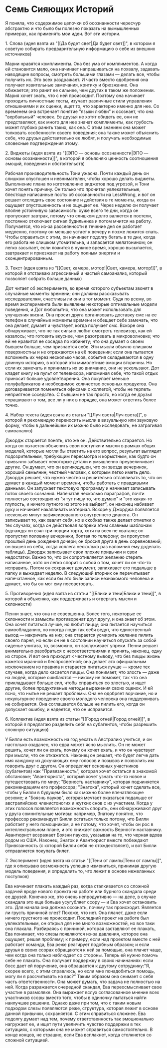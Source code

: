 # Семь Сияющих Историй
Я поняла, что содержимое цепочки об осознанности чересчур абстрактно и что было бы полезно показать на вымышленных примерах, как применять мои идеи. Вот эти истории.

1\. Слова (идея взята из "[[Да будет свет|Да будет свет]]", в котором я советую собирать предварительную информацию о себе из внешних источников)

Марии нравятся комплименты. Она без ума от комплиментов. А когда ей становится мало, она начинает напрашиваться на похвалу, задавать наводящие вопросы, смотреть большими глазами — делать все, чтобы получить их. Это всех раздражает. И часто вместо одобрения она получает язвительные замечания, критику и брюзжание. Она обижается; это ранит ее сильнее, чем других в таком же положении. Мария хочет знать, что с ней происходит. Поэтому она начинает проходить личностные тесты, изучает различные стили управления отношениями и их оценки, ищет то, что характерно именно для нее. Со временем она встречает понятие "языки любви" и осознает, что она "вербальный" человек. Ее друзья не хотят обидеть ее, они не представляют, как много для нее значат комплименты, как грубость может глубоко ранить таких, как она. С этим знанием она может толковать особенности своего поведения; она также может объяснить себе, что друзья действительно ее любят, и получать необходимые словесные подтверждения этому.

2\. Виджеты (идея взята из "[[ЭПО — основы осознанности|ЭПО — основы осознанности]]", в которой я объясняю ценность соотношения эмоций, поведения и обстоятельств)

Рабочая производительность Тони ужасна. Почти каждый день он слишком опустошен и невнимателен, чтобы хорошо делать виджеты. Выполнение плана по изготовлению виджетов под угрозой, и Тони хочет понять причину. Он только что прочитал увлекательные, блестяще написанные посты об осознанности на LessWrong, и вот он решает отследить свое состояние и действия в те моменты, когда он ощущает опустошенность и не ощущает ее. Через неделю он получает вполне устойчивую зависимость: хуже всего те дни, когда он пропускает завтрак, потому что слишком долго валяется в постели, постоянно отключает сигнал будильника и потом мчится на работу. Получается, что из-за рассеянности в течение дня он работает медленно, поэтому он меньше устает к вечеру и позже ложится спать. Чтобы справиться с этим, он начинает подолгу бегать в те дни, когда его работа не слишком утомительна, и запасается мелатонином; он легко засыпает, если ложится в нужное время, хорошо высыпается, завтракает и приезжает на работу полным энергии и сконцентрированным.

3\. Текст (идея взята из "[[Свет, камера, мотор!|Свет, камера, мотор!]]", в которой я отстаиваю агрессивный и частый самоанализ, который позволяет собрать больше данных)

Дот читает об эксперименте, во время которого субъектам звонят в случайные моменты времени; они должны рассказывать исследователям, счастливы ли они в тот момент. Судя по всему, во время эксперимента были выявлены некоторые оптимальные модели поведения, и Дот любопытно, что она может использовать для улучшения жизни. Она просит друга организовать доставку смс на ее телефон в случайные моменты времени и обещает себе замечать, что она делает, думает и чувствует, когда получает смс. Вскоре она обнаруживает, что не так сильно любит смотреть телевизор, как ей казалось; что готовить вкуснее, чем разогревать в микроволновке; что ей не нравится ее соседка по кабинету; что она думает о своем бывшем больше, чем признается себе. Эти мысли обычно слишком поверхностны и не отражаются на её поведении; если она пытается вспомнить их через несколько часов, события складываются в одну длинную историю, в которой эти мимолетные эмоции вторичны. Но если их замечать и принимать их во внимание, они не ускользают. Дот кладет книгу на пульт от телевизора, напоминая себе, что такой отдых приносит больше удовлетворения. Она покупает меньше полуфабрикатов и необходимое количество основных продуктов. Она договаривается поменяться офисами с коллегой, чтобы не терпеть неприятное соседство. С бывшим не так просто, но когда ее друзья спрашивают о том, все ли у них в порядке, она может ответить более точно.

4\. Набор текста (идея взята из статьи "[[Луч света|Луч света]]", в которой я рекомендую переносить мысли в визуальную или звуковую форму, чтобы в дальнейшем их можно было исследовать, не затрагивая самоанализ)

Джордж старается понять, кто же он. Действительно старается. Но когда он пытается объяснить свои поступки и мысли в рамках общих моделей, которые могли бы ответить на его вопрос, результат выглядит подозрительным, требующим пересмотра и корыстным, как будто он привычно забывает некоторые детали и умышленно преувеличивает другие. Он думает, что он великодушен, что он звезда вечеринок, хороший семьянин, честный человек, с которым легко иметь дело. Джордж решает, что нужно честно и решительно отлавливать то, что он думает в каждый момент времени, чтобы работать с правдивыми данными. Он запускает текстовую программу и начинает записывать поток своего сознания. Напечатав несколько параграфов, почти полностью состоящих из "я тут пишу то, что думаю" и "это какая-то глупость, и ничего путного из этого не выйдет", он наконец набивает руку и начинает накапливать материал. Вскоре у Джорджа появляется несколько минут зафиксированного внутреннего диалога. Он записывает то, как хвалит себя, но в скобках также делает отметки о тех случаях, когда он действовал вопреки этим славным шаблонам (однажды он взял три порции торта, хотя на всех не хватало; он пропустил половину вечеринки, болтая по телефону; он пропустил прошлый день рождения дочери; он бросил друга в день соревнований; он вышел из себя, когда коллега несколько раз напомнил ему доделать таблицы). Джордж записывает свои плохие привычки и свои недостатки. Важно то, что он сопротивляется желанию стереть написанное, хотя он легко спорит с собой о том, хочет ли он что-то исправить. Потом он сохраняет документ, запихивает его подальше в папку и выжидает неделю. В следующий вторник он перечитывает напечатанное, как если бы это были записи незнакомого человека и думает, что бы он мог ему посоветовать.

5\. Противоречия (идея взята из статьи "[[Блики и тени|Блики и тени]]", в которой я объясняю, как поддерживать и отвергать мысли и склонности)

Пенни знает, что она не совершенна. Более того, некоторые ее склонности и замыслы противоречат друг другу, и она знает об этом. Она хочет питаться лучше, но любит пиццу; она пытается научиться самообладанию, но иногда люди так себя ведут, что единственный выход — накричать на них; она старается усмирить желание пилить своего парня, но если он не в состоянии научиться опускать за собой сиденье унитаза, то, возможно, он заслуживает упреки. Пенни решает внимательно разобраться с несоответствиями и принять, наконец, одну из сторон. И вот она приходит к честному выводу, что без пиццы жизнь кажется мрачной и беспросветной; она делает это официальным исключением из правила и старается питаться лучше — кроме тех случаев, когда дело касается пиццы. Она понимает, что злость — даже на людей, которые ошибаются — никому не поможет, так что она прикладывает больше сил, чтобы справиться со злостью, и ищет другие, более продуктивные методы выражения своих оценок. И ей ясно, что нытье не решает проблемы. Она не одобряет ворчание, но и некультурное поведение своего молодого человека она поддерживать не собирается. Она соглашается больше не пилить его, когда он допускает ошибку, и надеется, что он исправится.

6\. Коллектив (идея взята из статьи "[[Город огней|Город огней]]", в которой я предлагаю разделить себя на субагентов, чтобы разрешить сложную ситуацию)

У Билли есть возможность на год уехать в Австралию учиться, и он настолько озадачен, что едва может ясно мыслить. Он не может решить, хочет ли он ехать, почему он хочет ехать, и что он чувствует при мысли, что он откажется. Наконец он решает, что будет легче дать имя каждому из докучающих ему голосов и позывов и позволить им говорить друг с другом. Он определяет основных участников (субагентов) как "Привязанность", которая хочет остаться в знакомой обстановке; "Авантюриста", который хочет узнать что-то новое и путешествовать по миру; "Верность наставнику", которая подчиняется рекомендациям его профессора; "Знатока", который хочет сделать все, чтобы у Билли в будущем было как можно более впечатляющее резюме; и "Боязнь пауков", которая мечтает оказаться подальше от австралийских членистоногих и жутких снов с их участием. Когда у этих голосов появляется возможность спорить, они обнаруживают друг у друга сомнительные мотивы: например, Знатоку понятно, что профессор рекомендует Билли остаться только потому, что Билли работает у него помощником, а не потому, что хочет, чтобы он рос в интеллектуальном плане, и это снижает важность Верности наставнику. Авантюрист возражает Боязни пауков, указывая на то, что черная вдова родом из США. Наконец, Знаток и Авантюрист вместе побеждают Привязанность (с которой Билли себя не отождествляет), и вот Билли отправляется покупать билет.

7\. Эксперимент (идея взята из статьи "[[Тени от лампы|Тени от лампы]]", где я описываю возможность успешно измениться, принимая другую модель поведения, и определить то, что лежит в основе нежеланных поступков)

Ева начинает плакать каждый раз, когда сталкивается со сложной задачей вроде нового проекта на работе или бурного скандала среди ее друзей. Конечно же, это очень непродуктивно — на деле, в случае скандала это еще больше усугубляет ссору — и Ева хочет остановить это. Для начала она должна осознать, почему так происходит. Является ли грусть причиной слез? Похоже, что нет. Она плачет, даже если ничего грустного не происходит. Последний проект на работе был увлекательным, он открыл для нее много возможностей, но все таки она плакала. Разбираясь с причиной, которая заставляют ее плакать, Ева понимает, что слезы появляются из-за давления, которое она ощущает, решая проблему; к примеру, если над проектом вместе с ней работает команда, Ева реже реагирует подобным образом; и если друзья в своих ссорах обращаются к ней за помощью, она плачет чаще, чем когда она только наблюдает со стороны. Теперь ей нужно помочь себе не плакать. Она получает поддержку в своих начинаниях: если босс дает ей поручение, она обращается к другому сотруднику:"Я, скорее всего, с этим справлюсь, но если мне понадобиться помощь, могу ли я рассчитывать на вас?" Таким образом она снимает с себя часть ответственности. Она может думать, что задача не полностью на ней. Когда разражается очередной скандал, Ева переосмысливает свое участие в размолвке. Она выражает вслух согласованное мнение всех участников ссоры вместо того, чтобы в одиночку пытаться найти наилучшее решение. Однако даже при том, что с таким новым подходом слезы появляются реже, структура, которая лежит в основе данной привычки, сохраняется. С этим справиться сложнее. Ева подолгу думает над тем, почему ответственность так эмоционально нагружает ее, и ищет пути увеличить чувство поддержки в тех ситуациях, с которыми она не может справиться самостоятельно. В конце концов, не страшно, если Ева всплакнет, когда столкнется со сложной ситуацией.